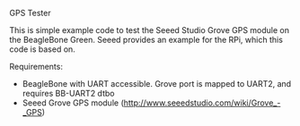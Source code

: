 GPS Tester

This is simple example code to test the Seeed Studio Grove GPS module
on the BeagleBone Green.  Seeed provides an example for the RPi,
which this code is based on.


Requirements:

* BeagleBone with UART accessible.  Grove port is mapped to UART2, and requires BB-UART2 dtbo
* Seeed Grove GPS module (http://www.seeedstudio.com/wiki/Grove_-_GPS)


